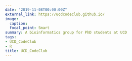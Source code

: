 ```yaml
---
date: "2019-11-08T00:00:00Z"
external_link: https://ucdcodeclub.github.io/
image:
  caption: 
  focal_point: Smart
summary: A bioinformatics group for PhD students at UCD
tags:
- UCD_CodeClub
- R
title: UCD_CodeClub
---
```

